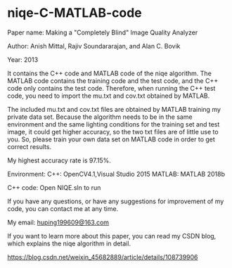 # niqe-C-MATLAB-code

Paper name: Making a "Completely Blind" Image Quality Analyzer

Author: Anish Mittal, Rajiv Soundararajan, and Alan C. Bovik

Year: 2013

It contains the C++ code and MATLAB code of the niqe algorithm. The MATLAB code contains the training code and the test code, and the C++ code only contains the test code. Therefore, when running the C++ test code, you need to import the mu.txt and cov.txt obtained by MATLAB.

The included mu.txt and cov.txt files are obtained by MATLAB training my private data set. Because the algorithm needs to be in the same environment and the same lighting conditions for the training set and test image, it could get higher accuracy, so the two txt files are of little use to you. So, please train your own data set on MATLAB code in order to get correct results.

My highest accuracy rate is 97.15%.

Environment: C++: OpenCV4.1,Visual Studio 2015 MATLAB: MATLAB 2018b

C++ code: Open NIQE.sln to run

If you have any questions, or have any suggestions for improvement of my code, you can contact me at any time. 

My email: huping199609@163.com

If you want to learn more about this paper, you can read my CSDN blog, which explains the niqe algorithm in detail.

https://blog.csdn.net/weixin_45682889/article/details/108739906
